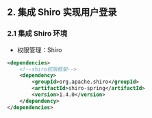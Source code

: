 ## 2. 集成 Shiro 实现用户登录
### 2.1 集成 Shiro 环境
- 权限管理：Shiro
```xml
<dependencies>
    <!--shiro权限框架-->
    <dependency>
        <groupId>org.apache.shiro</groupId>
        <artifactId>shiro-spring</artifactId>
        <version>1.4.0</version>
    </dependency>
</dependencies>
```




